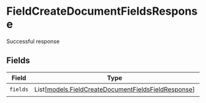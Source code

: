 # FieldCreateDocumentFieldsResponse

Successful response


## Fields

| Field                                                                                                      | Type                                                                                                       | Required                                                                                                   | Description                                                                                                |
| ---------------------------------------------------------------------------------------------------------- | ---------------------------------------------------------------------------------------------------------- | ---------------------------------------------------------------------------------------------------------- | ---------------------------------------------------------------------------------------------------------- |
| `fields`                                                                                                   | List[[models.FieldCreateDocumentFieldsFieldResponse](../models/fieldcreatedocumentfieldsfieldresponse.md)] | :heavy_check_mark:                                                                                         | N/A                                                                                                        |